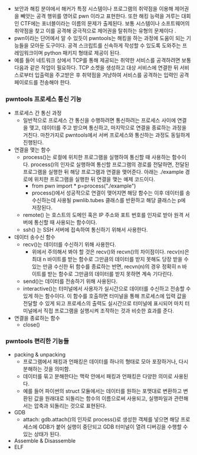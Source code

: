 
- 보안과 해킹 분야에서 해커가 특정 시스템이나 프로그램의 취약점을 이용해 제어권을 빼앗는 공격 행위를 영어로 pwn 이라고 표현한다. 또한 해킹 능력을 겨루는 대회인 CTF에는 포너블이라는 이름의 문제가 출제된다. 보통 시스템이나 소프트웨어의 취약점을 찾고 이를 공격해 궁극적으로 제어권을 탈취하는 유형의 문제이다 .
- pwn이라는 단어에서 알 수 있듯이 pwntools는 해킹을 하는 과정에 도움이 되는 기능들을 모아둔 도구이다. 공격 스크립트를 신속하게 작성할 수 있도록 도와주는 프레임워크이며 python 패키지 형태로 제공이 된다. 
- 예를 들어 네트워크 상에서 TCP를 통해 제공되는 취약한 서비스를 공격하려면 보통 다음과 같은 작업이 필요하다. TCP 소켓을 생성하고 대상 서비스에 연결한 뒤 서비스로부터 입출력을 주고받은 후 취약점을 겨냥하여 서비스를 공격하는 입력인 공격 페이로드를 전송해야 한다. 

### pwntools 프로세스 통신 기능
- 프로세스 간 통신 과정
	- 일반적으로 프로세스 간 통신을 수행하려면 통신하려는 프로세스 사이에 연결을 맺고, 데이터를 주고 받으며 통신하고, 마지막으로 연결을 종료하는 과정을 거친다. 마찬가지로 pwntools에서 서버 프로세스와 통신하는 과정도 동일하게 진행된다. 
- 연결을 맺는 함수
	- process()는 로컬에 위치한 프로그램을 실행하여 통신할 때 사용하는 함수이다. process()의 인자로 실행하여 통신할 프로그램의 경로를 전달하면, 전달된 프로그램을 실행한 뒤 해당 프로그램과 연결을 맺어준다. 아래는 ./example 경로에 위치한 프로그램을 실행한 뒤 연결을 맺는 예제 코드이다. 
		- from pwn import *
			p=process("./example")
		- process()에서 성공적으로 연결이 맺어지면 해당 함수는 이후 데이터를 송수신하는데 사용될 pwnlib.tubes 클래스를 반환하고 해당 클래스는 p에 저장된다. 
	- remote() 는 호스트의 도메인 혹은 IP 주소와 포트 번호를 인자로 받아 원격 서버에 통신할 때 사용되는 함수이다. 
	- ssh() 는 SSH 서버에 접속하여 통신하기 위해서 사용한다. 
- 데이터 송수신 함수
	- recv()는 데이터를 수신하기 위해 사용한다. 
		- 위에서 주의해서 봐야 할 것은 recv()와 recvn()의 차이점이다. recv(n)은 최대 n 바이트를 받는 함수로 그만큼의 데이터를 받지 못해도 당장 받을 수 있는 만큼 수신한 뒤 함수를 종료하는 반면, recvn(n)의 경우 정확히 n 바이트를 받는 함수로 그만큼의 데이터를 받지 못하면 계속 기다린다. 
	- send()는 데이터를 전송하기 위해 사용된다. 
	- interactive()는 터미널에서 사용자가 실시간으로 데이터를 수신하고 전송할 수 있게 하는 함수이다. 이 함수를 호출하면 터미널을 통해 프로세스에 입력 값을 전달할 수 있게 되고 프로세스의 출력도 실시간으로 터미널에 표시되어 마치 터미널에서 직접 프로그램을 실행시켜 조작하는 것과 비슷한 효과를 준다. 
- 연결을 종료하는 함수
	- close()


### pwntools 편리한 기능들
- packing & unpacking
	- 프로그램에서 패킹과 언패킹은 데이터를 하나의 형태로 모아 포장하거나, 다시 분해하는 것을 의미함. 
	- 데이터를 묶고 분해한다는 맥락 안에서 패킹과 언패킹은 다양한 의미로 사용된다. 
	- 예를 들어 파이썬의 struct 모듈에서는 데이터를 원하는 포맷대로 변환하고 변환된 값을 원래대로 되돌리는 함수의 이름으로써 사용되고, 실행파일과 관련해서는 압축과 되돌리는 것으로 표현된다. 
- GDB
	- attach: gdb.attach()의 인자로 process()로 생성한 객체를 넣으면 해당 프로세스에 GDB가 붙어 실행이 중단되고 GDB 터미널이 열려 디버깅을 수행할 수 있는 상태가 된다. 
- Assemble & Disassemble
- ELF

